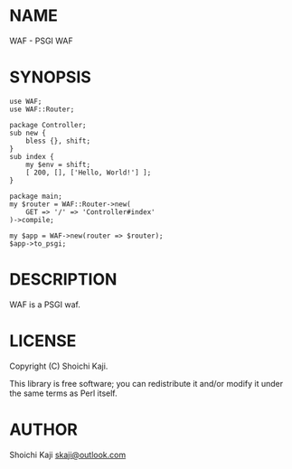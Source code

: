 # NAME

WAF - PSGI WAF

# SYNOPSIS

    use WAF;
    use WAF::Router;

    package Controller;
    sub new {
        bless {}, shift;
    }
    sub index {
        my $env = shift;
        [ 200, [], ['Hello, World!'] ];
    }

    package main;
    my $router = WAF::Router->new(
        GET => '/' => 'Controller#index'
    )->compile;

    my $app = WAF->new(router => $router);
    $app->to_psgi;



# DESCRIPTION

WAF is a PSGI waf.

# LICENSE

Copyright (C) Shoichi Kaji.

This library is free software; you can redistribute it and/or modify
it under the same terms as Perl itself.

# AUTHOR

Shoichi Kaji <skaji@outlook.com>
